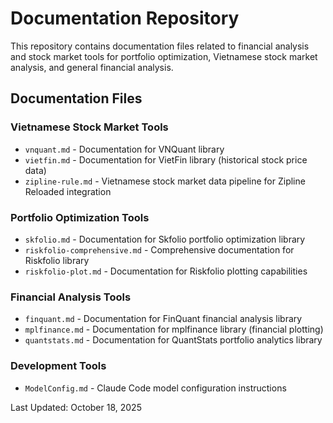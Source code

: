 # Documentation Repository

This repository contains documentation files related to financial analysis and stock market tools for portfolio optimization, Vietnamese stock market analysis, and general financial analysis.

## Documentation Files

### Vietnamese Stock Market Tools
- `vnquant.md` - Documentation for VNQuant library
- `vietfin.md` - Documentation for VietFin library (historical stock price data)
- `zipline-rule.md` - Vietnamese stock market data pipeline for Zipline Reloaded integration

### Portfolio Optimization Tools
- `skfolio.md` - Documentation for Skfolio portfolio optimization library
- `riskfolio-comprehensive.md` - Comprehensive documentation for Riskfolio library
- `riskfolio-plot.md` - Documentation for Riskfolio plotting capabilities

### Financial Analysis Tools
- `finquant.md` - Documentation for FinQuant financial analysis library
- `mplfinance.md` - Documentation for mplfinance library (financial plotting)
- `quantstats.md` - Documentation for QuantStats portfolio analytics library

### Development Tools
- `ModelConfig.md` - Claude Code model configuration instructions

Last Updated: October 18, 2025
